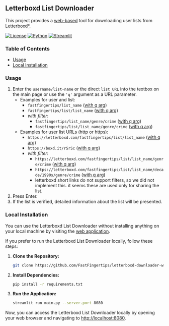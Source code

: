 ## Letterboxd List Downloader

This project provides a [web-based](https://letterboxd-downloader.streamlit.app/) tool for downloading user lists from Letterboxd[*](https://letterboxd.com/about).

[![License](https://img.shields.io/badge/License-MIT-blue.svg)](https://opensource.org/licenses/MIT) [![Python](https://img.shields.io/badge/Python-3.11.4-blue)](https://www.python.org) [![Streamlit](https://img.shields.io/badge/Streamlit-1.30.0-green)](https://streamlit.io)

### Table of Contents

- [Usage](#usage)
- [Local Installation](#local-installation)

### Usage

1. Enter the `username/list-name` or the direct `list URL` into the textbox on the main page or use the `'q'` argument as a URL parameter.
   - Examples for user and list:
     - `fastfingertips/list_name` ([with q arg](https://letterboxd-downloader.streamlit.app/?q=fastfingertips/list_name))
     - `fastfingertips/list/list_name` ([with q arg](https://letterboxd-downloader.streamlit.app/?q=fastfingertips/list/list_name))
     - _with filter_:
       - `fastfingertips/list_name/genre/crime` ([with q arg](https://letterboxd-downloader.streamlit.app/?q=fastfingertips/list_name/genre/crime))
       - `fastfingertips/list/list_name/genre/crime` ([with q arg](https://letterboxd-downloader.streamlit.app/?q=fastfingertips/list/list_name/genre/crime))
   - Examples for user list URLs (http or https):
     - `https://letterboxd.com/fastfingertips/list/list_name` ([with q arg](https://letterboxd-downloader.streamlit.app/?q=https://letterboxd.com/fastfingertips/list/list_name))
     - `https://boxd.it/rSrSc` ([with q arg](https://letterboxd-downloader.streamlit.app/?q=https://boxd.it/rSrSc))
     - _with filter_:
       - `https://letterboxd.com/fastfingertips/list/list_name/genre/crime` ([with q arg](https://letterboxd-downloader.streamlit.app/?q=https://letterboxd.com/fastfingertips/list/list_name/genre/crime))
       - `https://letterboxd.com/fastfingertips/list/list_name/decade/1990s/genre/crime` ([with q arg](https://letterboxd-downloader.streamlit.app/?q=https://letterboxd.com/fastfingertips/list/list_name/decade/1990s/genre/crime))
       - letterboxd short links do not support filters, so we did not implement this. it seems these are used only for sharing the list.
0. Press Enter.
0. If the list is verified, detailed information about the list will be presented.

### Local Installation
You can use the Letterboxd List Downloader without installing anything on your local machine by visiting the [web application](https://letterboxd-downloader.streamlit.app/).

If you prefer to run the Letterboxd List Downloader locally, follow these steps:

1. **Clone the Repository:**
    ```bash
    git clone https://github.com/FastFingertips/letterboxd-downloader-web.git
    ```

2. **Install Dependencies:**
    ```bash
    pip install -r requirements.txt
    ```

3. **Run the Application:**
    ```bash
    streamlit run main.py --server.port 8080
    ```

Now, you can access the Letterboxd List Downloader locally by opening your web browser and navigating to [http://localhost:8080](http://localhost:8080).